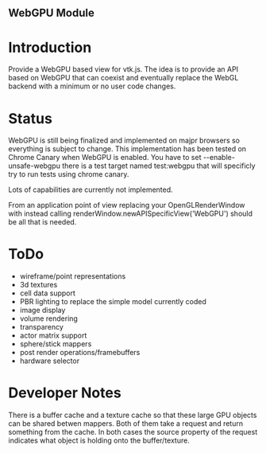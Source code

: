 ## WebGPU Module


Introduction
============

Provide a WebGPU based view for vtk.js. The idea is to provide an
API based on WebGPU that can coexist and eventually replace the WebGL
backend with a minimum or no user code changes.

Status
============

WebGPU is still being finalized and implemented on majpr browsers so
everything is subject to change. This implementation has been tested on
Chrome Canary when WebGPU is enabled. You have to set --enable-unsafe-webgpu
there is a test target named test:webgpu that will specificly try to run
tests using chrome canary.

Lots of capabilities are currently not implemented.

From an application point of view replacing your OpenGLRenderWindow with
instead calling renderWindow.newAPISpecificView('WebGPU') should be all that
is needed.

ToDo
============
- wireframe/point representations
- 3d textures
- cell data support
- PBR lighting to replace the simple model currently coded
- image display
- volume rendering
- transparency
- actor matrix support
- sphere/stick mappers
- post render operations/framebuffers
- hardware selector

Developer Notes
============
There is a buffer cache and a texture cache so that these large GPU objects
can be shared betwen mappers. Both of them take a request and return something from
the cache. In both cases the source property of the request indicates what object is holding onto the buffer/texture.

